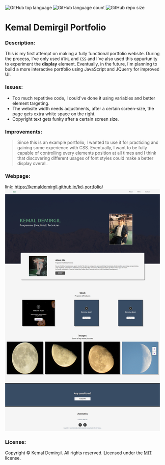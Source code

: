 ![GitHub top language](https://img.shields.io/github/languages/top/kemaldemirgil/kd-portfolio?color=purple)
![GitHub language count](https://img.shields.io/github/languages/count/kemaldemirgil/kd-portfolio?color=yellow&logo=github)
![GitHub repo size](https://img.shields.io/github/repo-size/kemaldemirgil/kd-portfolio?color=gre)

# Kemal Demirgil Portfolio

### Description:
This is my first attempt on making a fully functional portfolio website. During the process, I've only used `HTML` and `CSS` and I've also used this oppurtunity to experiment the **display** element. Eventually, in the future, I'm planning to build a more interactive portfolio using JavaScript and JQuerry for improved UI.

### Issues:
- Too much repetitive code, I could've done it using variables and better element targeting.
- The website width needs adjustments, after a certain screen-size, the page gets extra white space on the right.
- Copyright text gets funky after a certain screen size.

### Improvements:
 >Since this is an example portfolio, I wanted to use it for practicing and gaining some experience with CSS. Eventually, I want to be fully capable of controlling every elements position at all times and I think that discovering different usages of font styles could make a better display overall.

### Webpage:
link: https://kemaldemirgil.github.io/kd-portfolio/
![screenshot-kd-portfolio](assets/images/screenshot-kd-portfolio.jpg)

### License:

Copyright © Kemal Demirgil. All rights reserved.
Licensed under the [MIT](https://github.com/kemaldemirgil/kd-portfolio/blob/main/LICENSE) license.
